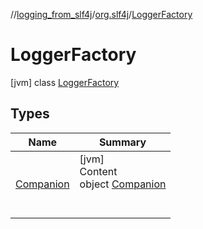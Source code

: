 //[logging_from_slf4j](../../../index.md)/[org.slf4j](../index.md)/[LoggerFactory](index.md)



# LoggerFactory  
 [jvm] class [LoggerFactory](index.md)   


## Types  
  
|  Name |  Summary | 
|---|---|
| <a name="org.slf4j/LoggerFactory.Companion///PointingToDeclaration/"></a>[Companion](-companion/index.md)| <a name="org.slf4j/LoggerFactory.Companion///PointingToDeclaration/"></a>[jvm]  <br>Content  <br>object [Companion](-companion/index.md)  <br><br><br>|

